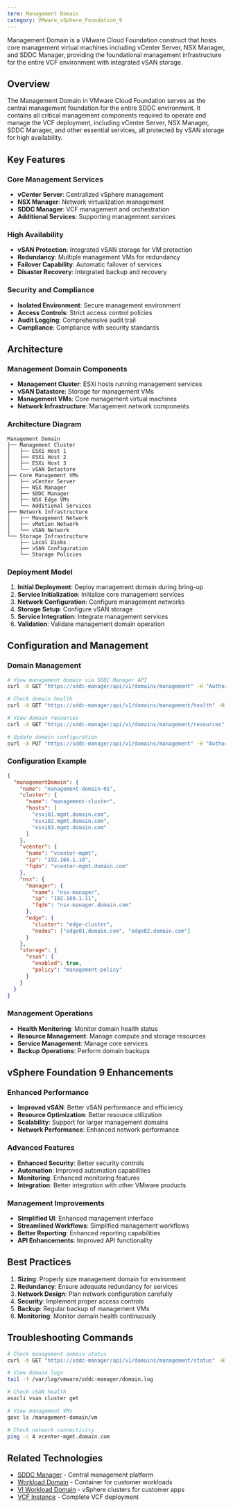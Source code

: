 ```yaml
---
term: Management Domain
category: VMware_vSphere_Foundation_9
---
```


Management Domain is a VMware Cloud Foundation construct that hosts core management virtual machines including vCenter Server, NSX Manager, and SDDC Manager, providing the foundational management infrastructure for the entire VCF environment with integrated vSAN storage.

## Overview

The Management Domain in VMware Cloud Foundation serves as the central management foundation for the entire SDDC environment. It contains all critical management components required to operate and manage the VCF deployment, including vCenter Server, NSX Manager, SDDC Manager, and other essential services, all protected by vSAN storage for high availability.

## Key Features

### Core Management Services
- **vCenter Server**: Centralized vSphere management
- **NSX Manager**: Network virtualization management
- **SDDC Manager**: VCF management and orchestration
- **Additional Services**: Supporting management services

### High Availability
- **vSAN Protection**: Integrated vSAN storage for VM protection
- **Redundancy**: Multiple management VMs for redundancy
- **Failover Capability**: Automatic failover of services
- **Disaster Recovery**: Integrated backup and recovery

### Security and Compliance
- **Isolated Environment**: Secure management environment
- **Access Controls**: Strict access control policies
- **Audit Logging**: Comprehensive audit trail
- **Compliance**: Compliance with security standards

## Architecture

### Management Domain Components
- **Management Cluster**: ESXi hosts running management services
- **vSAN Datastore**: Storage for management VMs
- **Management VMs**: Core management virtual machines
- **Network Infrastructure**: Management network components

### Architecture Diagram
```
Management Domain
├── Management Cluster
│   ├── ESXi Host 1
│   ├── ESXi Host 2
│   ├── ESXi Host 3
│   └── vSAN Datastore
├── Core Management VMs
│   ├── vCenter Server
│   ├── NSX Manager
│   ├── SDDC Manager
│   ├── NSX Edge VMs
│   └── Additional Services
├── Network Infrastructure
│   ├── Management Network
│   ├── vMotion Network
│   └── vSAN Network
└── Storage Infrastructure
    ├── Local Disks
    ├── vSAN Configuration
    └── Storage Policies
```

### Deployment Model
1. **Initial Deployment**: Deploy management domain during bring-up
2. **Service Initialization**: Initialize core management services
3. **Network Configuration**: Configure management networks
4. **Storage Setup**: Configure vSAN storage
5. **Service Integration**: Integrate management services
6. **Validation**: Validate management domain operation

## Configuration and Management

### Domain Management
```bash
# View management domain via SDDC Manager API
curl -X GET "https://sddc-manager/api/v1/domains/management" -H "Authorization: Bearer <token>"

# Check domain health
curl -X GET "https://sddc-manager/api/v1/domains/management/health" -H "Authorization: Bearer <token>"

# View domain resources
curl -X GET "https://sddc-manager/api/v1/domains/management/resources" -H "Authorization: Bearer <token>"

# Update domain configuration
curl -X PUT "https://sddc-manager/api/v1/domains/management" -H "Authorization: Bearer <token>" -d @domain-config.json
```

### Configuration Example
```json
{
  "managementDomain": {
    "name": "management-domain-01",
    "cluster": {
      "name": "management-cluster",
      "hosts": [
        "esxi01.mgmt.domain.com",
        "esxi02.mgmt.domain.com",
        "esxi03.mgmt.domain.com"
      ]
    },
    "vcenter": {
      "name": "vcenter-mgmt",
      "ip": "192.168.1.10",
      "fqdn": "vcenter-mgmt.domain.com"
    },
    "nsx": {
      "manager": {
        "name": "nsx-manager",
        "ip": "192.168.1.11",
        "fqdn": "nsx-manager.domain.com"
      },
      "edge": {
        "cluster": "edge-cluster",
        "nodes": ["edge01.domain.com", "edge02.domain.com"]
      }
    },
    "storage": {
      "vsan": {
        "enabled": true,
        "policy": "management-policy"
      }
    }
  }
}
```

### Management Operations
- **Health Monitoring**: Monitor domain health status
- **Resource Management**: Manage compute and storage resources
- **Service Management**: Manage core services
- **Backup Operations**: Perform domain backups

## vSphere Foundation 9 Enhancements

### Enhanced Performance
- **Improved vSAN**: Better vSAN performance and efficiency
- **Resource Optimization**: Better resource utilization
- **Scalability**: Support for larger management domains
- **Network Performance**: Enhanced network performance

### Advanced Features
- **Enhanced Security**: Better security controls
- **Automation**: Improved automation capabilities
- **Monitoring**: Enhanced monitoring features
- **Integration**: Better integration with other VMware products

### Management Improvements
- **Simplified UI**: Enhanced management interface
- **Streamlined Workflows**: Simplified management workflows
- **Better Reporting**: Enhanced reporting capabilities
- **API Enhancements**: Improved API functionality

## Best Practices

1. **Sizing**: Properly size management domain for environment
2. **Redundancy**: Ensure adequate redundancy for services
3. **Network Design**: Plan network configuration carefully
4. **Security**: Implement proper access controls
5. **Backup**: Regular backup of management VMs
6. **Monitoring**: Monitor domain health continuously

## Troubleshooting Commands

```bash
# Check management domain status
curl -X GET "https://sddc-manager/api/v1/domains/management/status" -H "Authorization: Bearer <token>"

# View domain logs
tail -f /var/log/vmware/sddc-manager/domain.log

# Check vSAN health
esxcli vsan cluster get

# View management VMs
govc ls /management-domain/vm

# Check network connectivity
ping -c 4 vcenter-mgmt.domain.com
```

## Related Technologies

- [SDDC Manager](/glossary/term/sddc-manager) - Central management platform
- [Workload Domain](/glossary/term/workload-domain) - Container for customer workloads
- [VI Workload Domain](/glossary/term/vi-workload-domain) - vSphere clusters for customer apps
- [VCF Instance](/glossary/term/vcf-instance) - Complete VCF deployment